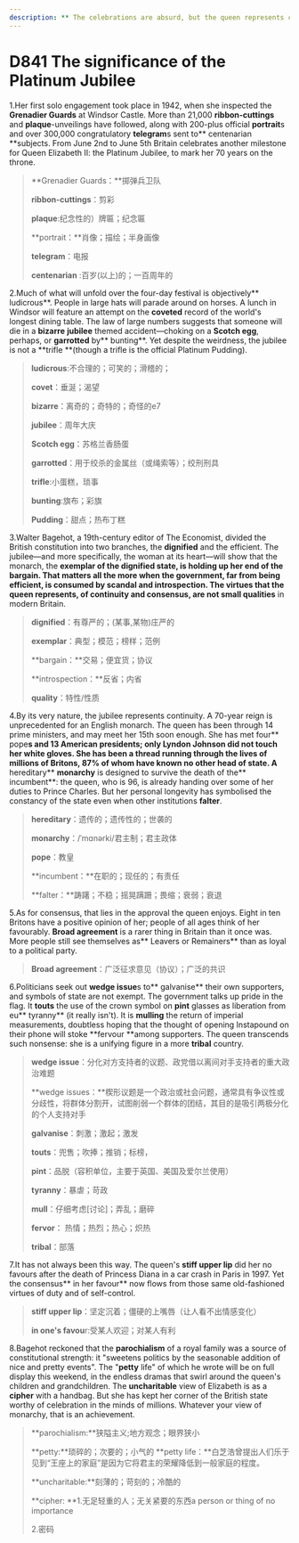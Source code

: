```yaml
---
description: ** The celebrations are absurd, but the queen represents continuity and consensus **
---
```


# D841  The significance of the Platinum Jubilee 
1.Her first solo engagement took place in 1942, when she inspected the **Grenadier Guards** at Windsor Castle. More than 21,000 **ribbon-cuttings** and **plaque**-unveilings have followed, along with 200-plus official **portrait**s and over 300,000 congratulatory **telegram**s sent to** centenarian **subjects. From June 2nd to June 5th Britain celebrates another milestone for Queen Elizabeth II: the Platinum Jubilee, to mark her 70 years on the throne.

> **Grenadier Guards：**掷弹兵卫队
 > 
> **ribbon-cuttings**：剪彩
 > 
> **plaque**:纪念性的）牌匾；纪念匾
 > 
> **portrait：**肖像；描绘；半身画像
 > 
> **telegram**：电报
 > 
> **centenarian** :百岁(以上)的；一百周年的
 > 

2.Much of what will unfold over the four-day festival is objectively** ludicrous**. People in large hats will parade around on horses. A lunch in Windsor will feature an attempt on the **coveted** record of the world's longest dining table. The law of large numbers suggests that someone will die in a **bizarre** **jubilee** themed accident—choking on a **Scotch egg**, perhaps, or **garrotted** by** bunting**. Yet despite the weirdness, the jubilee is not a **trifle **(though a trifle is the official Platinum Pudding).

> **ludicrous**:不合理的；可笑的；滑稽的；
 > 
> **covet**：垂涎；渴望
 > 
> **bizarre**：离奇的；奇特的；奇怪的e7
 > 
> **jubilee**：周年大庆
 > 
> **Scotch egg**：苏格兰香肠蛋
 > 
> **garrotted**：用于绞杀的金属丝（或绳索等）；绞刑刑具
 > 
> **trifle**:小蛋糕，琐事
 > 
> **bunting**:旗布；彩旗
 > 
> **Pudding**：甜点；热布丁糕
 > 


3.Walter Bagehot, a 19th-century editor of The Economist, divided the British constitution into two branches, the **dignified** and the efficient. The jubilee—and more specifically, the woman at its heart—will show that the monarch, the **exemplar **of the dignified state, is holding up her end of the **bargain**. That matters all the more when the government, far from being efficient, is consumed by scandal and **introspection**. The virtues that the queen represents, of continuity and consensus, are not small** qualities** in modern Britain.

> **dignified**：有尊严的；(某事,某物)庄严的
 > 
> **exemplar**：典型；模范；榜样；范例
 > 
> **bargain：**交易；便宜货；协议
 > 
> **introspection：**反省；内省
 > 
> **quality**：特性/性质
 > 

4.By its very nature, the jubilee represents continuity. A 70-year reign is unprecedented for an English monarch. The queen has been through 14 prime ministers, and may meet her 15th soon enough. She has met four** pope**s and 13 American presidents; only Lyndon Johnson did not touch her white gloves. She has been a thread running through the lives of millions of Britons, 87% of whom have known no other head of state. A** hereditary** **monarchy** is designed to survive the death of the** incumbent**: the queen, who is 96, is already handing over some of her duties to Prince Charles. But her personal longevity has symbolised the constancy of the state even when other institutions **falter**.

> **hereditary**：遗传的；遗传性的；世袭的
 > 
> **monarchy**：/ˈmɑnərki/君主制；君主政体
 > 
> **pope**：教皇
 > 
> **incumbent：**在职的；现任的；有责任
 > 
> **falter：**踌躇；不稳；摇晃蹒跚；畏缩；衰弱；衰退
 > 

5.As for consensus, that lies in the approval the queen enjoys. Eight in ten Britons have a positive opinion of her; people of all ages think of her favourably. **Broad agreement** is a rarer thing in Britain than it once was. More people still see themselves as** Leavers or Remainers** than as loyal to a political party.

> **Broad agreement**：广泛征求意见（协议）；广泛的共识
 > 

6.Politicians seek out **wedge issue**s to** galvanise** their own supporters, and symbols of state are not exempt. The government talks up pride in the flag. It **touts** the use of the crown symbol on **pint** glasses as liberation from eu** tyranny** (it really isn't). It is **mulling** the return of imperial measurements, doubtless hoping that the thought of opening Instapound on their phone will stoke **fervour **among supporters. The queen transcends such nonsense: she is a unifying figure in a more **tribal** country.

> **wedge issue**：分化对方支持者的议题、政党借以离间对手支持者的重大政治难题
 > 
> **wedge issues：**楔形议题是一个政治或社会问题，通常具有争议性或分歧性，将群体分割开，试图削弱一个群体的团结，其目的是吸引两极分化的个人支持对手
 > 
> **galvanise**：刺激；激起；激发
 > 
> **touts**：兜售；吹捧；推销；标榜，
 > 
> **pint**：品脱（容积单位，主要于英国、美国及爱尔兰使用）
 > 
> **tyranny**：暴虐；苛政
 > 
> **mull**：仔细考虑[讨论]；弄乱；磨碎
 > 
> **fervor**： 热情；热烈；热心；炽热
 > 
> **tribal**：部落
 > 

7.It has not always been this way. The queen's **stiff upper lip** did her no favours after the death of Princess Diana in a car crash in Paris in 1997. Yet the consensus** in her favour** now flows from those same old-fashioned virtues of duty and of self-control.

> **stiff upper lip**：坚定沉着；僵硬的上嘴唇（让人看不出情感变化）
 > 
> **in one's favou**r:受某人欢迎；对某人有利
 > 

8.Bagehot reckoned that the **parochialism** of a royal family was a source of constitutional strength: it "sweetens politics by the seasonable addition of nice and pretty events". The "**petty** life" of which he wrote will be on full display this weekend, in the endless dramas that swirl around the queen's children and grandchildren. The **uncharitable** view of Elizabeth is as a **cipher** with a handbag. But she has kept her corner of the British state worthy of celebration in the minds of millions. Whatever your view of monarchy, that is an achievement.

> **parochialism:**狭隘主义;地方观念；眼界狭小
 > 
> **petty:**琐碎的；次要的；小气的 **petty life：**白芝浩曾提出人们乐于见到“王座上的家庭”是因为它将君主的荣耀降低到一般家庭的程度。
 > 
> **uncharitable:**刻薄的；苛刻的；冷酷的
 > 
> **cipher: **1.无足轻重的人；无关紧要的东西a person or thing of no importance
 > 
> 2.密码
 > 


